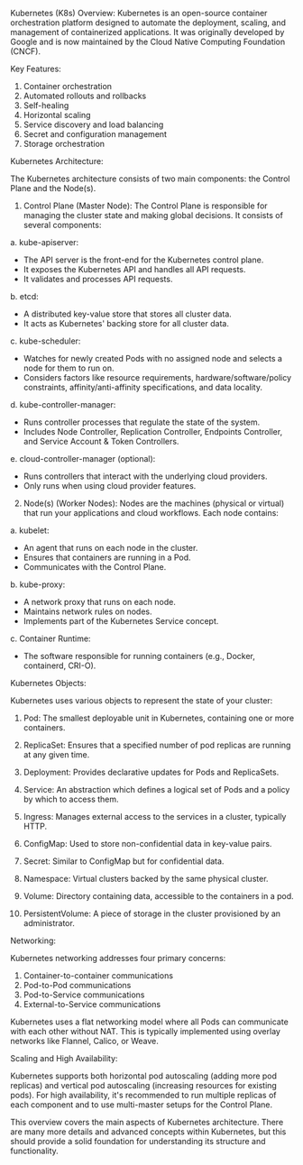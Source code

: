 Kubernetes (K8s) Overview:
Kubernetes is an open-source container orchestration platform designed to automate the deployment, scaling, and management of containerized applications. It was originally developed by Google and is now maintained by the Cloud Native Computing Foundation (CNCF).

Key Features:
1. Container orchestration
2. Automated rollouts and rollbacks
3. Self-healing
4. Horizontal scaling
5. Service discovery and load balancing
6. Secret and configuration management
7. Storage orchestration

Kubernetes Architecture:

The Kubernetes architecture consists of two main components: the Control Plane and the Node(s).

1. Control Plane (Master Node):
The Control Plane is responsible for managing the cluster state and making global decisions. It consists of several components:

a. kube-apiserver: 
- The API server is the front-end for the Kubernetes control plane.
- It exposes the Kubernetes API and handles all API requests.
- It validates and processes API requests.

b. etcd:
- A distributed key-value store that stores all cluster data.
- It acts as Kubernetes' backing store for all cluster data.

c. kube-scheduler:
- Watches for newly created Pods with no assigned node and selects a node for them to run on.
- Considers factors like resource requirements, hardware/software/policy constraints, affinity/anti-affinity specifications, and data locality.

d. kube-controller-manager:
- Runs controller processes that regulate the state of the system.
- Includes Node Controller, Replication Controller, Endpoints Controller, and Service Account & Token Controllers.

e. cloud-controller-manager (optional):
- Runs controllers that interact with the underlying cloud providers.
- Only runs when using cloud provider features.

2. Node(s) (Worker Nodes):
Nodes are the machines (physical or virtual) that run your applications and cloud workflows. Each node contains:

a. kubelet:
- An agent that runs on each node in the cluster.
- Ensures that containers are running in a Pod.
- Communicates with the Control Plane.

b. kube-proxy:
- A network proxy that runs on each node.
- Maintains network rules on nodes.
- Implements part of the Kubernetes Service concept.

c. Container Runtime:
- The software responsible for running containers (e.g., Docker, containerd, CRI-O).

Kubernetes Objects:

Kubernetes uses various objects to represent the state of your cluster:

1. Pod: The smallest deployable unit in Kubernetes, containing one or more containers.

2. ReplicaSet: Ensures that a specified number of pod replicas are running at any given time.

3. Deployment: Provides declarative updates for Pods and ReplicaSets.

4. Service: An abstraction which defines a logical set of Pods and a policy by which to access them.

5. Ingress: Manages external access to the services in a cluster, typically HTTP.

6. ConfigMap: Used to store non-confidential data in key-value pairs.

7. Secret: Similar to ConfigMap but for confidential data.

8. Namespace: Virtual clusters backed by the same physical cluster.

9. Volume: Directory containing data, accessible to the containers in a pod.

10. PersistentVolume: A piece of storage in the cluster provisioned by an administrator.

Networking:

Kubernetes networking addresses four primary concerns:
1. Container-to-container communications
2. Pod-to-Pod communications
3. Pod-to-Service communications
4. External-to-Service communications

Kubernetes uses a flat networking model where all Pods can communicate with each other without NAT. This is typically implemented using overlay networks like Flannel, Calico, or Weave.

Scaling and High Availability:

Kubernetes supports both horizontal pod autoscaling (adding more pod replicas) and vertical pod autoscaling (increasing resources for existing pods). For high availability, it's recommended to run multiple replicas of each component and to use multi-master setups for the Control Plane.

This overview covers the main aspects of Kubernetes architecture. There are many more details and advanced concepts within Kubernetes, but this should provide a solid foundation for understanding its structure and functionality.
